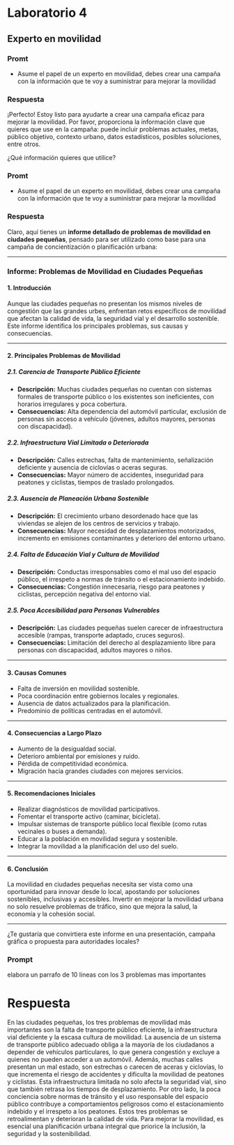 # Laboratorio 4

## Experto en movilidad

### Promt

- Asume el papel de un experto en movilidad, debes crear una campaña con la información que te voy a suministrar para mejorar la movilidad

### Respuesta

¡Perfecto! Estoy listo para ayudarte a crear una campaña eficaz para mejorar la movilidad. Por favor, proporciona la información clave que quieres que use en la campaña: puede incluir problemas actuales, metas, público objetivo, contexto urbano, datos estadísticos, posibles soluciones, entre otros.

¿Qué información quieres que utilice?

### Promt

- Asume el papel de un experto en movilidad, debes crear una campaña con la información que te voy a suministrar para mejorar la movilidad

### Respuesta

Claro, aquí tienes un **informe detallado de problemas de movilidad en ciudades pequeñas**, pensado para ser utilizado como base para una campaña de concientización o planificación urbana:

---

### **Informe: Problemas de Movilidad en Ciudades Pequeñas**

#### **1. Introducción**

Aunque las ciudades pequeñas no presentan los mismos niveles de congestión que las grandes urbes, enfrentan retos específicos de movilidad que afectan la calidad de vida, la seguridad vial y el desarrollo sostenible. Este informe identifica los principales problemas, sus causas y consecuencias.

---

#### **2. Principales Problemas de Movilidad**

##### **2.1. Carencia de Transporte Público Eficiente**

- **Descripción:** Muchas ciudades pequeñas no cuentan con sistemas formales de transporte público o los existentes son ineficientes, con horarios irregulares y poca cobertura.
- **Consecuencias:** Alta dependencia del automóvil particular, exclusión de personas sin acceso a vehículo (jóvenes, adultos mayores, personas con discapacidad).

##### **2.2. Infraestructura Vial Limitada o Deteriorada**

- **Descripción:** Calles estrechas, falta de mantenimiento, señalización deficiente y ausencia de ciclovías o aceras seguras.
- **Consecuencias:** Mayor número de accidentes, inseguridad para peatones y ciclistas, tiempos de traslado prolongados.

##### **2.3. Ausencia de Planeación Urbana Sostenible**

- **Descripción:** El crecimiento urbano desordenado hace que las viviendas se alejen de los centros de servicios y trabajo.
- **Consecuencias:** Mayor necesidad de desplazamientos motorizados, incremento en emisiones contaminantes y deterioro del entorno urbano.

##### **2.4. Falta de Educación Vial y Cultura de Movilidad**

- **Descripción:** Conductas irresponsables como el mal uso del espacio público, el irrespeto a normas de tránsito o el estacionamiento indebido.
- **Consecuencias:** Congestión innecesaria, riesgo para peatones y ciclistas, percepción negativa del entorno vial.

##### **2.5. Poca Accesibilidad para Personas Vulnerables**

- **Descripción:** Las ciudades pequeñas suelen carecer de infraestructura accesible (rampas, transporte adaptado, cruces seguros).
- **Consecuencias:** Limitación del derecho al desplazamiento libre para personas con discapacidad, adultos mayores o niños.

---

#### **3. Causas Comunes**

- Falta de inversión en movilidad sostenible.
- Poca coordinación entre gobiernos locales y regionales.
- Ausencia de datos actualizados para la planificación.
- Predominio de políticas centradas en el automóvil.

---

#### **4. Consecuencias a Largo Plazo**

- Aumento de la desigualdad social.
- Deterioro ambiental por emisiones y ruido.
- Pérdida de competitividad económica.
- Migración hacia grandes ciudades con mejores servicios.

---

#### **5. Recomendaciones Iniciales**

- Realizar diagnósticos de movilidad participativos.
- Fomentar el transporte activo (caminar, bicicleta).
- Impulsar sistemas de transporte público local flexible (como rutas vecinales o buses a demanda).
- Educar a la población en movilidad segura y sostenible.
- Integrar la movilidad a la planificación del uso del suelo.

---

#### **6. Conclusión**

La movilidad en ciudades pequeñas necesita ser vista como una oportunidad para innovar desde lo local, apostando por soluciones sostenibles, inclusivas y accesibles. Invertir en mejorar la movilidad urbana no solo resuelve problemas de tráfico, sino que mejora la salud, la economía y la cohesión social.

---

¿Te gustaría que convirtiera este informe en una presentación, campaña gráfica o propuesta para autoridades locales?

### Prompt

elabora un parrafo de 10 lineas con los 3 problemas mas importantes

# Respuesta

En las ciudades pequeñas, los tres problemas de movilidad más importantes son la falta de transporte público eficiente, la infraestructura vial deficiente y la escasa cultura de movilidad. La ausencia de un sistema de transporte público adecuado obliga a la mayoría de los ciudadanos a depender de vehículos particulares, lo que genera congestión y excluye a quienes no pueden acceder a un automóvil. Además, muchas calles presentan un mal estado, son estrechas o carecen de aceras y ciclovías, lo que incrementa el riesgo de accidentes y dificulta la movilidad de peatones y ciclistas. Esta infraestructura limitada no solo afecta la seguridad vial, sino que también retrasa los tiempos de desplazamiento. Por otro lado, la poca conciencia sobre normas de tránsito y el uso responsable del espacio público contribuye a comportamientos peligrosos como el estacionamiento indebido y el irrespeto a los peatones. Estos tres problemas se retroalimentan y deterioran la calidad de vida. Para mejorar la movilidad, es esencial una planificación urbana integral que priorice la inclusión, la seguridad y la sostenibilidad.
